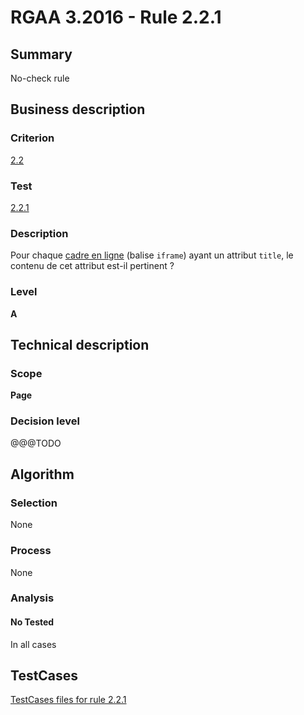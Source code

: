 # RGAA 3.2016 - Rule 2.2.1

## Summary
No-check rule


## Business description

### Criterion
[2.2](http://references.modernisation.gouv.fr/rgaa-accessibilite/criteres.html#crit-2-2)

### Test
[2.2.1](http://references.modernisation.gouv.fr/rgaa-accessibilite/criteres.html#test-2-2-1)

### Description
<div lang="fr">Pour chaque <a href="http://references.modernisation.gouv.fr/rgaa-accessibilite/glossaire.html#cadre-en-ligne">cadre en ligne</a> (balise <code lang="en">iframe</code>) ayant un attribut <code lang="en">title</code>, le contenu de cet attribut est-il pertinent&nbsp;?</div>

### Level
**A**


## Technical description

### Scope
**Page**

### Decision level
@@@TODO


## Algorithm

### Selection
None

### Process
None

### Analysis

#### No Tested
In all cases


##  TestCases

[TestCases files for rule 2.2.1](https://github.com/Asqatasun/Asqatasun/tree/develop/rules/rules-rgaa3.2016/src/test/resources/testcases/rgaa32016/Rgaa32016Rule020201/)


